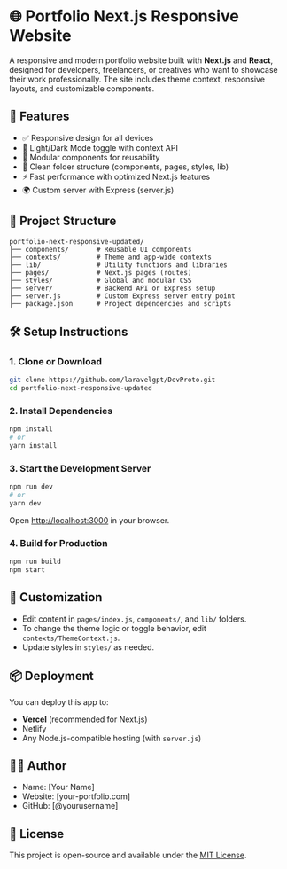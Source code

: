 
# 🌐 Portfolio Next.js Responsive Website

A responsive and modern portfolio website built with **Next.js** and **React**, designed for developers, freelancers, or creatives who want to showcase their work professionally. The site includes theme context, responsive layouts, and customizable components.

## 🚀 Features

- ✅ Responsive design for all devices
- 🌙 Light/Dark Mode toggle with context API
- 🧩 Modular components for reusability
- 📁 Clean folder structure (components, pages, styles, lib)
- ⚡ Fast performance with optimized Next.js features
- 🌍 Custom server with Express (server.js)

## 🧾 Project Structure

```
portfolio-next-responsive-updated/
├── components/       # Reusable UI components
├── contexts/         # Theme and app-wide contexts
├── lib/              # Utility functions and libraries
├── pages/            # Next.js pages (routes)
├── styles/           # Global and modular CSS
├── server/           # Backend API or Express setup
├── server.js         # Custom Express server entry point
├── package.json      # Project dependencies and scripts
```

## 🛠️ Setup Instructions

### 1. Clone or Download

```bash
git clone https://github.com/laravelgpt/DevProto.git
cd portfolio-next-responsive-updated
```

### 2. Install Dependencies

```bash
npm install
# or
yarn install
```

### 3. Start the Development Server

```bash
npm run dev
# or
yarn dev
```

Open [http://localhost:3000](http://localhost:3000) in your browser.

### 4. Build for Production

```bash
npm run build
npm start
```

## 🔧 Customization

- Edit content in `pages/index.js`, `components/`, and `lib/` folders.
- To change the theme logic or toggle behavior, edit `contexts/ThemeContext.js`.
- Update styles in `styles/` as needed.

## 📦 Deployment

You can deploy this app to:

- **Vercel** (recommended for Next.js)
- Netlify
- Any Node.js-compatible hosting (with `server.js`)

## 🧑‍💻 Author

- Name: [Your Name]
- Website: [your-portfolio.com]
- GitHub: [@yourusername]

## 📄 License

This project is open-source and available under the [MIT License](LICENSE).
